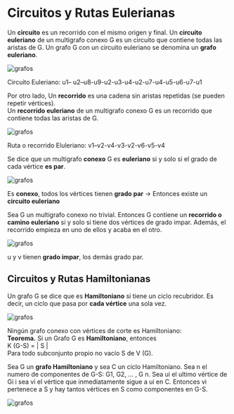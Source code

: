 # Circuitos y Rutas Eulerianas

Un **circuito** es un recorrido con el mismo origen y final. Un **circuito euleriano** de un multigrafo conexo G es un circuito que contiene todas las aristas de G. Un grafo G con un circuito euleriano se denomina un **grafo euleriano**.

![grafos](/assets/images/graph/grafo_24.jpg)

Circuito Euleriano: u1– u2–u8-u9-u2-u3-u4-u2-u7-u4-u5-u6-u7-u1

  
Por otro lado, Un **recorrido** es una cadena sin aristas repetidas (se pueden repetir vértices).  
Un **recorrido euleriano** de un multigrafo conexo G es un recorrido que contiene todas las aristas de G.  

![grafos](/assets/images/graph/grafo_25.jpg)

Ruta o recorrido Eluleriano: v1–v2-v4-v3-v2-v6-v5-v4

  
Se dice que un multigrafo **conexo** G es **euleriano** si y solo si el grado de cada vértice **es par**.

![grafos](/assets/images/graph/grafo_26.jpg)

Es **conexo**, todos los vértices tienen **grado par** -> Entonces existe un **circuito euleriano**

  
Sea G un multigrafo conexo no trivial. Entonces G contiene un **recorrido o camino euleriano** si y solo si tiene dos vértices de grado impar. Además, el recorrido empieza en uno de ellos y acaba en el otro.

![grafos](/assets/images/graph/grafo_27.jpg)

u y v tienen **grado impar**, los demàs grado par.

## Circuitos y Rutas Hamiltonianas

Un grafo G se dice que es **Hamiltoniano** si tiene un ciclo recubridor. Es decir, un ciclo que pasa por **cada vértice** una sola vez.

![grafos](/assets/images/graph/grafo_28.jpg)

Ningún grafo conexo con vértices de corte es Hamiltoniano:  
**Teorema.** Si un Grafo G es **Hamiltoniano**, entonces  
K (G-S) = | S |  
Para todo subconjunto propio no vacío S de V (G).  
  
Sea G un **grafo Hamiltoniano** y sea C un ciclo Hamiltoniano. Sea n el numero de componentes de G-S: G1, G2, … , G n. Sea ui el ultimo vértice de Gi i sea vi el vértice que inmediatamente sigue a ui en C. Entonces vi pertenece a S y hay tantos vértices en S como componentes en G-S.

![grafos](/assets/images/graph/grafo_29.jpg)